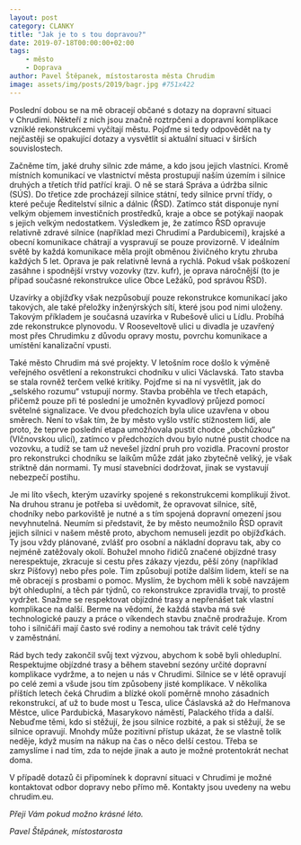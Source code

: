 ```yaml
---
layout: post
category: CLANKY
title: "Jak je to s tou dopravou?"
date: 2019-07-18T00:00:00+02:00  
tags: 
    - město
    - Doprava 
author: Pavel Štěpanek, místostarosta města Chrudim
image: assets/img/posts/2019/bagr.jpg #751x422
---
```



Poslední dobou se na mě obracejí občané s dotazy na dopravní situaci v Chrudimi. Někteří z nich jsou značně roztrpčeni a dopravní komplikace vzniklé rekonstrukcemi vyčítají městu. Pojďme si tedy odpovědět na ty nejčastěji se opakující dotazy a vysvětlit si aktuální situaci v širších souvislostech.

Začněme tím, jaké druhy silnic zde máme, a kdo jsou jejich vlastníci. Kromě místních komunikací ve vlastnictví města prostupují naším územím i silnice druhých a třetích tříd patřící kraji. O ně se stará Správa a údržba silnic (SÚS). Do třetice zde procházejí silnice státní, tedy silnice první třídy, o které pečuje Ředitelství silnic a dálnic (ŘSD). Zatímco stát disponuje nyní velkým objemem investičních prostředků, kraje a obce se potýkají naopak s jejich velkým nedostatkem. Výsledkem je, že zatímco ŘSD opravuje relativně zdravé silnice (například mezi Chrudimí a Pardubicemi), krajské a obecní komunikace chátrají a vyspravují se pouze provizorně. V ideálním světě by každá komunikace měla projít obměnou živičného krytu zhruba každých 5 let. Oprava je pak relativně levná a rychlá. Pokud však poškození zasáhne i spodnější vrstvy vozovky (tzv. kufr), je oprava náročnější (to je případ současné rekonstrukce ulice Obce Ležáků, pod správou ŘSD). 

Uzavírky a objížďky však nezpůsobují pouze rekonstrukce komunikací jako takových, ale také přeložky inženýrských sítí, které jsou pod nimi uloženy. Takovým příkladem je současná uzavírka v Rubešově ulici u Lídlu. Probíhá zde  rekonstrukce plynovodu. V Rooseveltově ulici u divadla je uzavřený most přes Chrudimku z důvodu opravy mostu, povrchu komunikace a umístění kanalizační vpusti.

Také město Chrudim má své projekty. V letošním roce došlo k výměně veřejného osvětlení a rekonstrukci chodníku v ulici Václavská. Tato stavba se stala rovněž terčem velké kritiky. Pojďme si na ní vysvětlit, jak do „selského rozumu“ vstupují normy. Stavba proběhla ve třech etapách, přičemž pouze při té poslední je umožněn kyvadlový průjezd pomocí světelné signalizace. Ve dvou předchozích byla ulice uzavřena v obou směrech. Není to však tím, že by město vyšlo vstříc stížnostem lidí, ale proto, že teprve poslední etapa umožňovala pustit chodce „obchůzkou“ (Vlčnovskou ulicí), zatímco v předchozích dvou bylo nutné pustit chodce na vozovku, a tudíž se tam už nevešel jízdní pruh pro vozidla. Pracovní prostor pro rekonstrukci chodníku se laikům může zdát jako zbytečně veliký, je však striktně dán normami. Ty musí stavebníci dodržovat, jinak se vystavují nebezpečí postihu. 

Je mi líto všech, kterým uzavírky spojené s rekonstrukcemi komplikují život. Na druhou stranu je potřeba si uvědomit, že opravovat silnice, sítě, chodníky nebo parkoviště je nutné a s tím spojená dopravní omezení jsou nevyhnutelná. Neumím si představit, že by město neumožnilo ŘSD opravit jejich silnici v našem městě proto, abychom nemuseli jezdit po objížďkách. Ty jsou vždy plánované, zvlášť pro osobní a nákladní dopravu tak, aby co nejméně zatěžovaly okolí. Bohužel mnoho řidičů značené objízdné trasy nerespektuje, zkracuje si cestu přes zákazy vjezdu, pěší zóny (například skrz Píšťovy) nebo přes pole. Tím způsobují potíže dalším lidem, kteří se na mě obracejí s prosbami o pomoc. Myslím, že bychom měli k sobě navzájem být ohleduplní, a těch pár týdnů, co rekonstrukce zpravidla trvají, to prostě vydržet. Snažme se respektovat objízdné trasy a nepřenášet tak vlastní komplikace na další. Berme na vědomí, že každá stavba má své technologické pauzy a práce o víkendech stavbu značně prodražuje. Krom toho i silničáři mají často své rodiny a nemohou tak trávit celé týdny v zaměstnání. 

Rád bych tedy zakončil svůj text výzvou, abychom k sobě byli ohleduplní. Respektujme objízdné trasy a během stavební sezóny určité dopravní komplikace vydržme, a to nejen u nás v Chrudimi. Silnice se v létě opravují po celé zemi a všude jsou tím způsobeny jisté komplikace. V několika příštích letech čeká Chrudim a blízké okolí poměrně mnoho zásadních rekonstrukcí, ať už to bude most u Tesca, ulice Čáslavská až do Heřmanova Městce, ulice Pardubická, Masarykovo náměstí, Palackého třída a další. Nebuďme těmi, kdo si stěžují, že jsou silnice rozbité, a pak si stěžují, že se silnice opravují. Mnohdy může pozitivní přístup ukázat, že se vlastně tolik neděje, když musím na nákup na čas o něco delší cestou. Třeba se zamyslíme i nad tím, zda to nejde jinak a auto je možné protentokrát nechat doma. 

V případě dotazů či připomínek k dopravní situaci v Chrudimi je možné kontaktovat odbor dopravy nebo přímo mě. Kontakty jsou uvedeny na webu chrudim.eu. 

*Přeji Vám pokud možno krásné léto.*

*Pavel Štěpánek, místostarosta*


